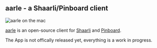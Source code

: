 ## aarle - a Shaarli/Pinboard client

![aarle on the mac](https://hartl.co/apps/aarle/assets/images/aarle-mac.png)

[aarle](https://hartl.co/apps/aarle/index.html) is an open-source client for [Shaarli](https://github.com/shaarli/Shaarli) and [Pinboard](https://pinboard.in).

The App is not offically released yet, everything is a work in progress.
